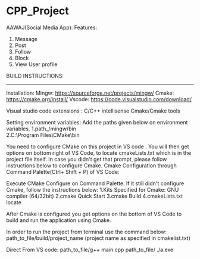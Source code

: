 # CPP_Project
AAWAJ(Social Media App):
Features:
1. Message
2. Post
3. Follow
4. Block
5. View User profile

BUILD INSTRUCTIONS:
___
 Installation:
 Mingw: https://sourceforge.net/projects/mingw/
Cmake: https://cmake.org/install/
Vscode: https://code.visualstudio.com/download/


Visual studio code extensions :
C/C++ intellisense
Cmake/Cmake tools

Setting environment variables:
Add the paths given below on environment variables.
1.path_/mingw/bin  
2.C:\Program Files\CMake\bin

You need to configure CMake on this project in VS code . You will then get options on bottom right of VS Code, to locate cmakeLists.txt  which is in the project file itself. In case you didn't get that prompt, please follow instructions below to configure Cmake. 
Cmake Configuration through Command Palette(Ctrl+ Shift + P) of VS Code:

Execute CMake Configure on Command Palette. If it still didn't configure Cmake, follow the instructions below:
1.Kits Specified for Cmake: GNU compiler (64/32bit)
2.cmake Quick Start
3.cmake Build
4.cmakeLists.txt locate

After Cmake is configured you get options on the bottom of VS Code to build and run the application using Cmake.

In order to run the project from terminal use the command below:
path_to_file/build/project_name   (project name as specified in cmakelist.txt)

Direct From VS code:
path_to_file/g++ main.cpp
path_to_file/ ./a.exe





